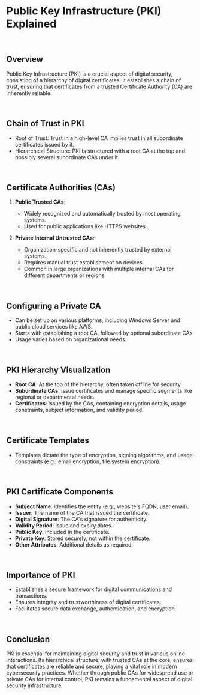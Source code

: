 # Public Key Infrastructure (PKI) Explained

<br>

## Overview
Public Key Infrastructure (PKI) is a crucial aspect of digital security, consisting of a hierarchy of digital certificates. It establishes a chain of trust, ensuring that certificates from a trusted Certificate Authority (CA) are inherently reliable.

<br>

## Chain of Trust in PKI

- Root of Trust: Trust in a high-level CA implies trust in all subordinate certificates issued by it.
- Hierarchical Structure: PKI is structured with a root CA at the top and possibly several subordinate CAs under it.

<br>

## Certificate Authorities (CAs)

1. **Public Trusted CAs**:
   - Widely recognized and automatically trusted by most operating systems.
   - Used for public applications like HTTPS websites.

2. **Private Internal Untrusted CAs**:
   - Organization-specific and not inherently trusted by external systems.
   - Requires manual trust establishment on devices.
   - Common in large organizations with multiple internal CAs for different departments or regions.

<br>

## Configuring a Private CA

- Can be set up on various platforms, including Windows Server and public cloud services like AWS.
- Starts with establishing a root CA, followed by optional subordinate CAs.
- Usage varies based on organizational needs.

<br>

## PKI Hierarchy Visualization

- **Root CA**: At the top of the hierarchy, often taken offline for security.
- **Subordinate CAs**: Issue certificates and manage specific segments like regional or departmental needs.
- **Certificates**: Issued by the CAs, containing encryption details, usage constraints, subject information, and validity period.

<br>

## Certificate Templates

- Templates dictate the type of encryption, signing algorithms, and usage constraints (e.g., email encryption, file system encryption).

<br>

## PKI Certificate Components

- **Subject Name**: Identifies the entity (e.g., website's FQDN, user email).
- **Issuer**: The name of the CA that issued the certificate.
- **Digital Signature**: The CA's signature for authenticity.
- **Validity Period**: Issue and expiry dates.
- **Public Key**: Included in the certificate.
- **Private Key**: Stored securely, not within the certificate.
- **Other Attributes**: Additional details as required.

<br>

## Importance of PKI

- Establishes a secure framework for digital communications and transactions.
- Ensures integrity and trustworthiness of digital certificates.
- Facilitates secure data exchange, authentication, and encryption.

<br>

## Conclusion

PKI is essential for maintaining digital security and trust in various online interactions. Its hierarchical structure, with trusted CAs at the core, ensures that certificates are reliable and secure, playing a vital role in modern cybersecurity practices. Whether through public CAs for widespread use or private CAs for internal control, PKI remains a fundamental aspect of digital security infrastructure.
